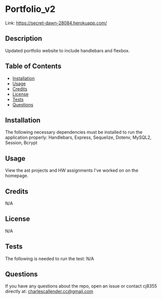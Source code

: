 # Portfolio_v2

Link: https://secret-dawn-28084.herokuapp.com/

## Description
Updated portfolio website to include handlebars and flexbox.

## Table of Contents

- [Installation](#installation)
- [Usage](#usage)
- [Credits](#contributing)
- [License](#license)
- [Tests](#tests)
- [Questions](#git)

## Installation
The following necessary dependencies must be installed to run the
application properly: Handlebars, Express, Sequelize, Dotenv, MySQL2, Session, Bcrypt

## Usage
View the ast projects and HW assignments I've worked on on the homepage.

## Credits
N/A

## License
N/A

## Tests
The following is needed to run the test: N/A

## Questions
If you have any questions about the repo, open an issue or contact cj8355
directly at: charlescallender.cc@gmail.com
